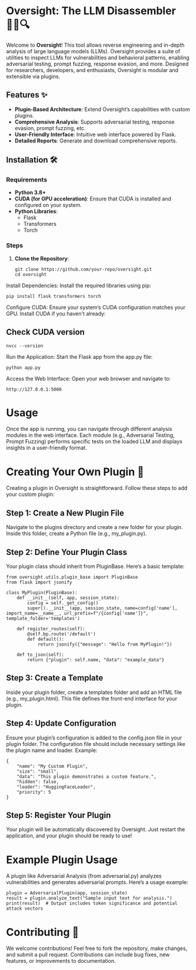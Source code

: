 # Oversight: The LLM Disassembler 🕵️‍♂️🔍

Welcome to **Oversight**! This tool allows reverse engineering and in-depth analysis of large language models (LLMs). Oversight provides a suite of utilities to inspect LLMs for vulnerabilities and behavioral patterns, enabling adversarial testing, prompt fuzzing, response evasion, and more. Designed for researchers, developers, and enthusiasts, Oversight is modular and extensible via plugins.

## Features ✨
- **Plugin-Based Architecture**: Extend Oversight’s capabilities with custom plugins.
- **Comprehensive Analysis**: Supports adversarial testing, response evasion, prompt fuzzing, etc.
- **User-Friendly Interface**: Intuitive web interface powered by Flask.
- **Detailed Reports**: Generate and download comprehensive reports.

## Installation 🛠️

### Requirements
- **Python 3.8+**
- **CUDA (for GPU acceleration)**: Ensure that CUDA is installed and configured on your system.
- **Python Libraries**:
  - Flask
  - Transformers
  - Torch

### Steps

1. **Clone the Repository**:
   ```
   git clone https://github.com/your-repo/oversight.git
   cd oversight
   ```
Install Dependencies: Install the required libraries using pip:

```
pip install flask transformers torch
```
Configure CUDA: Ensure your system’s CUDA configuration matches your GPU. Install CUDA if you haven't already:

## Check CUDA version
```
nvcc --version
```
Run the Application: Start the Flask app from the app.py file:

```
python app.py
```
Access the Web Interface: Open your web browser and navigate to:

```
http://127.0.0.1:5000
```

# Usage
Once the app is running, you can navigate through different analysis modules in the web interface. Each module (e.g., Adversarial Testing, Prompt Fuzzing) performs specific tests on the loaded LLM and displays insights in a user-friendly format.

# Creating Your Own Plugin 🧩
Creating a plugin in Oversight is straightforward. Follow these steps to add your custom plugin:

## Step 1: Create a New Plugin File
Navigate to the plugins directory and create a new folder for your plugin. Inside this folder, create a Python file (e.g., my_plugin.py).

## Step 2: Define Your Plugin Class
Your plugin class should inherit from PluginBase. Here’s a basic template:

```
from oversight.utils.plugin_base import PluginBase
from flask import jsonify

class MyPlugin(PluginBase):
    def __init__(self, app, session_state):
        config = self._get_config()
        super().__init__(app, session_state, name=config['name'], import_name=__name__, url_prefix=f"/{config['name']}", template_folder='templates')

    def register_routes(self):
        @self.bp.route('/default')
        def default():
            return jsonify({"message": "Hello from MyPlugin!"})

    def to_json(self):
        return {"plugin": self.name, "data": "example_data"}
```

## Step 3: Create a Template
Inside your plugin folder, create a templates folder and add an HTML file (e.g., my_plugin.html). This file defines the front-end interface for your plugin.

## Step 4: Update Configuration
Ensure your plugin’s configuration is added to the config.json file in your plugin folder. The configuration file should include necessary settings like the plugin name and loader. Example:

```
{
    "name": "My Custom Plugin",
    "size": "small",
    "data": "This plugin demonstrates a custom feature.",
    "hidden": false,
    "loader": "HuggingFaceLoader",
    "priority": 5
}
```

## Step 5: Register Your Plugin
Your plugin will be automatically discovered by Oversight. Just restart the application, and your plugin should be ready to use!

# Example Plugin Usage
A plugin like Adversarial Analysis (from adversarial.py) analyzes vulnerabilities and generates adversarial prompts. Here’s a usage example:

```
plugin = AdversarialPlugin(app, session_state)
result = plugin.analyze_text("Sample input text for analysis.")
print(result)  # Output includes token significance and potential attack vectors
```

# Contributing 🤝
We welcome contributions! Feel free to fork the repository, make changes, and submit a pull request. Contributions can include bug fixes, new features, or improvements to documentation.
